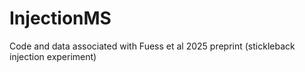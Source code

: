 # InjectionMS
Code and data associated with Fuess et al 2025 preprint (stickleback injection experiment)
